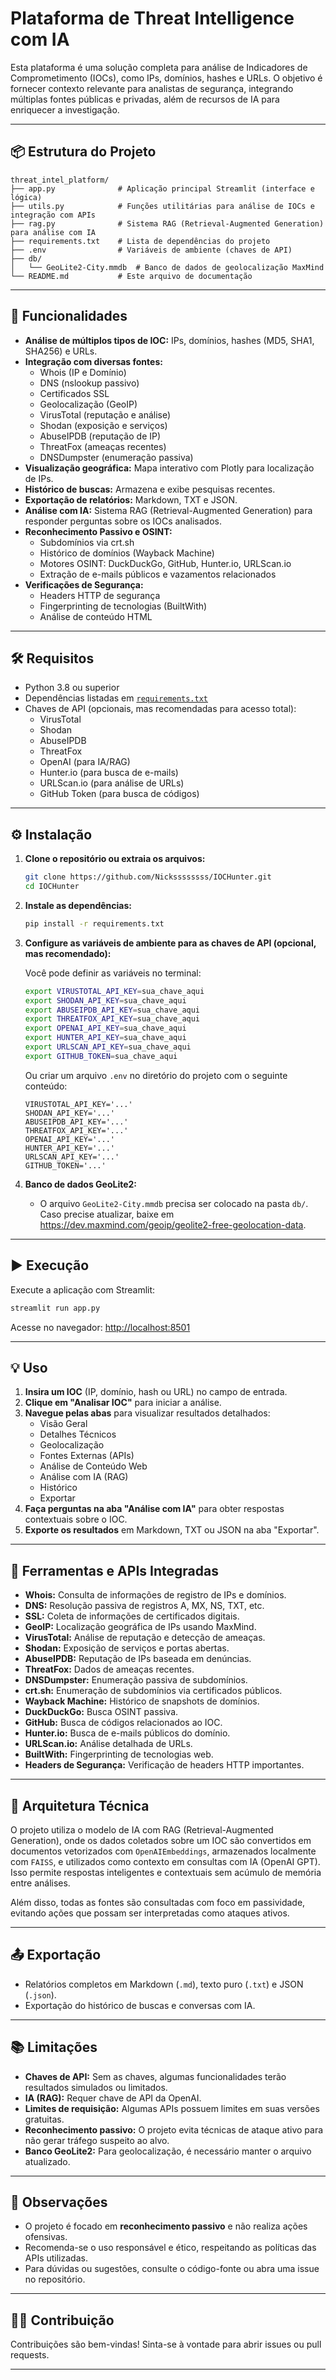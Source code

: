 # Plataforma de Threat Intelligence com IA

Esta plataforma é uma solução completa para análise de Indicadores de Comprometimento (IOCs), como IPs, domínios, hashes e URLs. O objetivo é fornecer contexto relevante para analistas de segurança, integrando múltiplas fontes públicas e privadas, além de recursos de IA para enriquecer a investigação.

---

## 📦 Estrutura do Projeto

```
threat_intel_platform/
├── app.py              # Aplicação principal Streamlit (interface e lógica)
├── utils.py            # Funções utilitárias para análise de IOCs e integração com APIs
├── rag.py              # Sistema RAG (Retrieval-Augmented Generation) para análise com IA
├── requirements.txt    # Lista de dependências do projeto
├── .env                # Variáveis de ambiente (chaves de API)
├── db/
│   └── GeoLite2-City.mmdb  # Banco de dados de geolocalização MaxMind
└── README.md           # Este arquivo de documentação
```

---

## 🚀 Funcionalidades

- **Análise de múltiplos tipos de IOC:** IPs, domínios, hashes (MD5, SHA1, SHA256) e URLs.
- **Integração com diversas fontes:**
  - Whois (IP e Domínio)
  - DNS (nslookup passivo)
  - Certificados SSL
  - Geolocalização (GeoIP)
  - VirusTotal (reputação e análise)
  - Shodan (exposição e serviços)
  - AbuseIPDB (reputação de IP)
  - ThreatFox (ameaças recentes)
  - DNSDumpster (enumeração passiva)
- **Visualização geográfica:** Mapa interativo com Plotly para localização de IPs.
- **Histórico de buscas:** Armazena e exibe pesquisas recentes.
- **Exportação de relatórios:** Markdown, TXT e JSON.
- **Análise com IA:** Sistema RAG (Retrieval-Augmented Generation) para responder perguntas sobre os IOCs analisados.
- **Reconhecimento Passivo e OSINT:**
  - Subdomínios via crt.sh
  - Histórico de domínios (Wayback Machine)
  - Motores OSINT: DuckDuckGo, GitHub, Hunter.io, URLScan.io
  - Extração de e-mails públicos e vazamentos relacionados
- **Verificações de Segurança:**
  - Headers HTTP de segurança
  - Fingerprinting de tecnologias (BuiltWith)
  - Análise de conteúdo HTML

---

## 🛠️ Requisitos

- Python 3.8 ou superior
- Dependências listadas em [`requirements.txt`](requirements.txt)
- Chaves de API (opcionais, mas recomendadas para acesso total):
  - VirusTotal
  - Shodan
  - AbuseIPDB
  - ThreatFox
  - OpenAI (para IA/RAG)
  - Hunter.io (para busca de e-mails)
  - URLScan.io (para análise de URLs)
  - GitHub Token (para busca de códigos)

---

## ⚙️ Instalação

1. **Clone o repositório ou extraia os arquivos:**

   ```bash
   git clone https://github.com/Nickssssssss/IOCHunter.git
   cd IOCHunter
   ```

2. **Instale as dependências:**

   ```bash
   pip install -r requirements.txt
   ```

3. **Configure as variáveis de ambiente para as chaves de API (opcional, mas recomendado):**

   Você pode definir as variáveis no terminal:

   ```bash
   export VIRUSTOTAL_API_KEY=sua_chave_aqui
   export SHODAN_API_KEY=sua_chave_aqui
   export ABUSEIPDB_API_KEY=sua_chave_aqui
   export THREATFOX_API_KEY=sua_chave_aqui
   export OPENAI_API_KEY=sua_chave_aqui
   export HUNTER_API_KEY=sua_chave_aqui
   export URLSCAN_API_KEY=sua_chave_aqui
   export GITHUB_TOKEN=sua_chave_aqui
   ```

   Ou criar um arquivo `.env` no diretório do projeto com o seguinte conteúdo:

   ```
   VIRUSTOTAL_API_KEY='...'
   SHODAN_API_KEY='...'
   ABUSEIPDB_API_KEY='...'
   THREATFOX_API_KEY='...'
   OPENAI_API_KEY='...'
   HUNTER_API_KEY='...'
   URLSCAN_API_KEY='...'
   GITHUB_TOKEN='...'
   ```

4. **Banco de dados GeoLite2:**
   - O arquivo `GeoLite2-City.mmdb` precisa ser colocado na pasta `db/`. Caso precise atualizar, baixe em https://dev.maxmind.com/geoip/geolite2-free-geolocation-data.

---

## ▶️ Execução

Execute a aplicação com Streamlit:

```bash
streamlit run app.py
```

Acesse no navegador: [http://localhost:8501](http://localhost:8501)

---

## 💡 Uso

1. **Insira um IOC** (IP, domínio, hash ou URL) no campo de entrada.
2. **Clique em "Analisar IOC"** para iniciar a análise.
3. **Navegue pelas abas** para visualizar resultados detalhados:
   - Visão Geral
   - Detalhes Técnicos
   - Geolocalização
   - Fontes Externas (APIs)
   - Análise de Conteúdo Web
   - Análise com IA (RAG)
   - Histórico
   - Exportar
4. **Faça perguntas na aba "Análise com IA"** para obter respostas contextuais sobre o IOC.
5. **Exporte os resultados** em Markdown, TXT ou JSON na aba "Exportar".

---

## 🔗 Ferramentas e APIs Integradas

- **Whois:** Consulta de informações de registro de IPs e domínios.
- **DNS:** Resolução passiva de registros A, MX, NS, TXT, etc.
- **SSL:** Coleta de informações de certificados digitais.
- **GeoIP:** Localização geográfica de IPs usando MaxMind.
- **VirusTotal:** Análise de reputação e detecção de ameaças.
- **Shodan:** Exposição de serviços e portas abertas.
- **AbuseIPDB:** Reputação de IPs baseada em denúncias.
- **ThreatFox:** Dados de ameaças recentes.
- **DNSDumpster:** Enumeração passiva de subdomínios.
- **crt.sh:** Enumeração de subdomínios via certificados públicos.
- **Wayback Machine:** Histórico de snapshots de domínios.
- **DuckDuckGo:** Busca OSINT passiva.
- **GitHub:** Busca de códigos relacionados ao IOC.
- **Hunter.io:** Busca de e-mails públicos do domínio.
- **URLScan.io:** Análise detalhada de URLs.
- **BuiltWith:** Fingerprinting de tecnologias web.
- **Headers de Segurança:** Verificação de headers HTTP importantes.

---

## 🧠 Arquitetura Técnica

O projeto utiliza o modelo de IA com RAG (Retrieval-Augmented Generation), onde os dados coletados sobre um IOC são convertidos em documentos vetorizados com `OpenAIEmbeddings`, armazenados localmente com `FAISS`, e utilizados como contexto em consultas com IA (OpenAI GPT). Isso permite respostas inteligentes e contextuais sem acúmulo de memória entre análises.

Além disso, todas as fontes são consultadas com foco em passividade, evitando ações que possam ser interpretadas como ataques ativos.

---

## 📤 Exportação

- Relatórios completos em Markdown (`.md`), texto puro (`.txt`) e JSON (`.json`).
- Exportação do histórico de buscas e conversas com IA.

---

## 📚 Limitações

- **Chaves de API:** Sem as chaves, algumas funcionalidades terão resultados simulados ou limitados.
- **IA (RAG):** Requer chave de API da OpenAI.
- **Limites de requisição:** Algumas APIs possuem limites em suas versões gratuitas.
- **Reconhecimento passivo:** O projeto evita técnicas de ataque ativo para não gerar tráfego suspeito ao alvo.
- **Banco GeoLite2:** Para geolocalização, é necessário manter o arquivo atualizado.

---

## 📝 Observações

- O projeto é focado em **reconhecimento passivo** e não realiza ações ofensivas.
- Recomenda-se o uso responsável e ético, respeitando as políticas das APIs utilizadas.
- Para dúvidas ou sugestões, consulte o código-fonte ou abra uma issue no repositório.

---

## 👨‍💻 Contribuição

Contribuições são bem-vindas! Sinta-se à vontade para abrir issues ou pull requests.

---
